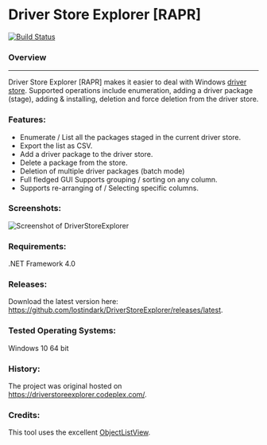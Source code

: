 Driver Store Explorer [RAPR]
===================================================

[![Build Status](https://ci.appveyor.com/api/projects/status/kqtvhfq23am2gq26/branch/master?svg=true)](https://ci.appveyor.com/project/lostindark/driverstoreexplorer/branch/master)

### Overview
--------
Driver Store Explorer [RAPR] makes it easier to deal with Windows [driver store](https://msdn.microsoft.com/en-us/library/ff544868(VS.85).aspx). Supported operations include enumeration, adding a driver package (stage), adding & installing, deletion and force deletion from the driver store.

### Features:
* Enumerate / List all the packages staged in the current driver store.
* Export the list as CSV.
* Add a driver package to the driver store.
* Delete a package from the store.
* Deletion of multiple driver packages (batch mode)
* Full fledged GUI Supports grouping / sorting on any column.
* Supports re-arranging of / Selecting specific columns.

### Screenshots:
![Screenshot of DriverStoreExplorer](https://github.com/lostindark/DriverStoreExplorer/raw/master/Screenshots/Screenshot.png "Screenshot of Driver Store Explorer")

### Requirements: 
.NET Framework 4.0

### Releases:
Download the latest version here: https://github.com/lostindark/DriverStoreExplorer/releases/latest.

### Tested Operating Systems:
Windows 10 64 bit

### History:
The project was original hosted on https://driverstoreexplorer.codeplex.com/.

### Credits:
This tool uses the excellent [ObjectListView](http://objectlistview.sourceforge.net/cs/index.html).
